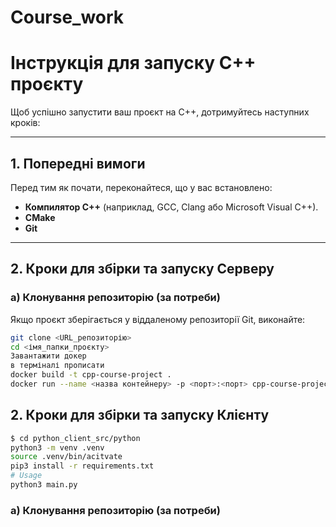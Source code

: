 # Course_work

# Інструкція для запуску C++ проєкту

Щоб успішно запустити ваш проєкт на C++, дотримуйтесь наступних кроків:

---

## 1. Попередні вимоги
Перед тим як почати, переконайтеся, що у вас встановлено:
- **Компилятор C++** (наприклад, GCC, Clang або Microsoft Visual C++).
- **CMake**
- **Git**

---

## 2. Кроки для збірки та запуску Серверу

### a) Клонування репозиторію (за потреби)
Якщо проєкт зберігається у віддаленому репозиторії Git, виконайте:
```bash
git clone <URL_репозиторію>
cd <імя_папки_проєкту>
Завантажити докер
в терміналі прописати
docker build -t cpp-course-project .
docker run --name <назва контейнеру> -p <порт>:<порт> cpp-course-project <порт> <кількість потоків для средпулу>
```
## 2. Кроки для збірки та запуску Клієнту
```bash
$ cd python_client_src/python
python3 -m venv .venv
source .venv/bin/acitvate
pip3 install -r requirements.txt
# Usage
python3 main.py
```
### a) Клонування репозиторію (за потреби)